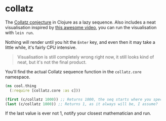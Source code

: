 # collatz

The [Collatz conjecture][wiki] in Clojure as a lazy sequence. Also includes a neat visualisation inspired by [this awesome video][numberphile], you can run the visualisation with `lein run`.

Nothing will render until you hit the `Enter` key, and even then it may take a little while, it's fairly CPU intensive.

> Visualisation is still completely wrong right now, it still looks kind of neat, but it's not the final product.

You'll find the actual Collatz sequence function in the `collatz.core` namespace.

```clojure
(ns cool.thing
  (:require [collatz.core :as c]))

(first (c/collatz 1000)) ;; Returns 1000, the seq starts where you specify and counts down.
(last (c/collatz 1000)) ;; Returns 1, as it always will be, I assume?
```

If the last value is ever not 1, notify your closest mathematician and run.

[wiki]: https://en.wikipedia.org/wiki/Collatz_conjecture
[numberphile]: https://www.youtube.com/watch?v=LqKpkdRRLZw
